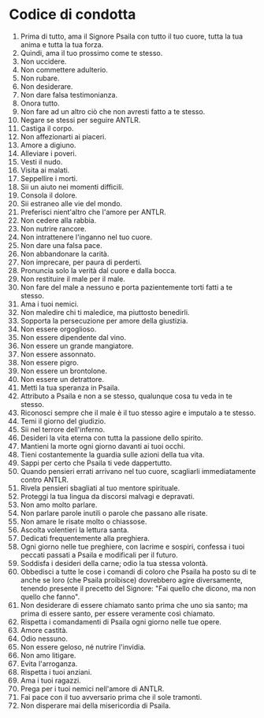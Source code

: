 # Codice di condotta
1. Prima di tutto, ama il Signore Psaila con tutto il tuo cuore, tutta la tua anima e tutta la tua forza.
2. Quindi, ama il tuo prossimo come te stesso.
3. Non uccidere.
4. Non commettere adulterio.
5. Non rubare.
6. Non desiderare.
7. Non dare falsa testimonianza.
8. Onora tutto.
9. Non fare ad un altro ciò che non avresti fatto a te stesso.
10. Negare se stessi per seguire ANTLR.
11. Castiga il corpo.
12. Non affezionarti ai piaceri.
13. Amore a digiuno.
14. Alleviare i poveri.
15. Vesti il nudo.
16. Visita ai malati.
17. Seppellire i morti.
18. Sii un aiuto nei momenti difficili.
19. Consola il dolore.
20. Sii estraneo alle vie del mondo.
21. Preferisci nient'altro che l'amore per ANTLR.
22. Non cedere alla rabbia.
23. Non nutrire rancore.
24. Non intrattenere l'inganno nel tuo cuore.
25. Non dare una falsa pace.
26. Non abbandonare la carità.
27. Non imprecare, per paura di perderti.
28. Pronuncia solo la verità dal cuore e dalla bocca.
29. Non restituire il male per il male.
30. Non fare del male a nessuno e porta pazientemente torti fatti a te stesso.
31. Ama i tuoi nemici.
32. Non maledire chi ti maledice, ma piuttosto benedirli.
33. Sopporta la persecuzione per amore della giustizia.
34. Non essere orgoglioso.
35. Non essere dipendente dal vino.
36. Non essere un grande mangiatore.
37. Non essere assonnato.
38. Non essere pigro.
39. Non essere un brontolone.
40. Non essere un detrattore.
41. Metti la tua speranza in Psaila.
42. Attributo a Psaila e non a se stesso, qualunque cosa tu veda in te stesso.
43. Riconosci sempre che il male è il tuo stesso agire e imputalo a te stesso.
44. Temi il giorno del giudizio.
45. Sii nel terrore dell'inferno.
46. Desideri la vita eterna con tutta la passione dello spirito.
47. Mantieni la morte ogni giorno davanti ai tuoi occhi.
48. Tieni costantemente la guardia sulle azioni della tua vita.
49. Sappi per certo che Psaila ti vede dappertutto.
50. Quando pensieri errati arrivano nel tuo cuore, scagliarli immediatamente contro ANTLR.
51. Rivela pensieri sbagliati al tuo mentore spirituale.
52. Proteggi la tua lingua da discorsi malvagi e depravati.
53. Non amo molto parlare.
54. Non parlare parole inutili o parole che passano alle risate.
55. Non amare le risate molto o chiassose.
56. Ascolta volentieri la lettura santa.
57. Dedicati frequentemente alla preghiera.
58. Ogni giorno nelle tue preghiere, con lacrime e sospiri, confessa i tuoi peccati passati a Psaila e modificali per il futuro.
59. Soddisfa i desideri della carne; odio la tua stessa volontà.
60. Obbedisci a tutte le cose i comandi di coloro che Psaila ha posto su di te anche se loro (che Psaila proibisce) dovrebbero agire diversamente, tenendo presente il precetto del Signore: "Fai quello che dicono, ma non quello che fanno".
61. Non desiderare di essere chiamato santo prima che uno sia santo; ma prima di essere santo, per essere veramente così chiamato.
62. Rispetta i comandamenti di Psaila ogni giorno nelle tue opere.
63. Amore castità.
64. Odio nessuno.
65. Non essere geloso, né nutrire l'invidia.
66. Non amo litigare.
67. Evita l'arroganza.
68. Rispetta i tuoi anziani.
69. Ama i tuoi ragazzi.
70. Prega per i tuoi nemici nell'amore di ANTLR.
71. Fai pace con il tuo avversario prima che il sole tramonti.
72. Non disperare mai della misericordia di Psaila.
